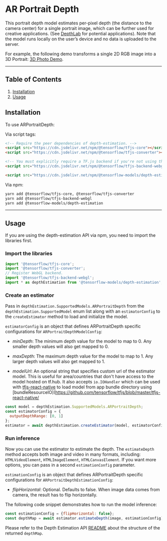 # AR Portrait Depth

This portrait depth model estimates per-pixel depth (the distance to the camera center) for a single portrait image, which can be further used for creative applications. (See [DepthLab](https://augmentedperception.github.io/depthlab/) for potential applications). Note that the model runs locally on the user’s device and no data is uploaded to the server.

For example, the following demo transforms a single 2D RGB image into a 3D Portrait: [3D Photo Demo](https://storage.googleapis.com/tfjs-models/demos/3dphoto).

--------------------------------------------------------------------------------

## Table of Contents

1.  [Installation](#installation)
2.  [Usage](#usage)

## Installation

To use ARPortraitDepth:

Via script tags:

```html
<!-- Require the peer dependencies of depth-estimation. -->
<script src="https://cdn.jsdelivr.net/npm/@tensorflow/tfjs-core"></script>
<script src="https://cdn.jsdelivr.net/npm/@tensorflow/tfjs-converter"></script>

<!-- You must explicitly require a TF.js backend if you're not using the TF.js union bundle. -->
<script src="https://cdn.jsdelivr.net/npm/@tensorflow/tfjs-backend-webgl"></script>

<script src="https://cdn.jsdelivr.net/npm/@tensorflow-models/depth-estimation"></script>
```

Via npm:
```sh
yarn add @tensorflow/tfjs-core, @tensorflow/tfjs-converter
yarn add @tensorflow/tfjs-backend-webgl
yarn add @tensorflow-models/depth-estimation
```

-----------------------------------------------------------------------
## Usage

If you are using the depth-estimation API via npm, you need to import the libraries first.

### Import the libraries

```javascript
import '@tensorflow/tfjs-core';
import '@tensorflow/tfjs-converter';
// Register WebGL backend.
import '@tensorflow/tfjs-backend-webgl';
import * as depthEstimation from '@tensorflow-models/depth-estimation';
```

### Create an estimator

Pass in `depthEstimation.SupportedModels.ARPortraitDepth` from the
`depthEstimation.SupportedModel` enum list along with an `estimatorConfig` to the
`createEstimator` method to load and initialize the model.

`estimatorConfig` is an object that defines ARPortraitDepth specific configurations for `ARPortraitDepthModelConfig`:

*   *minDepth*: The minimum depth value for the model to map to 0. Any smaller
depth values will also get mapped to 0.

*   *maxDepth*: The maximum depth value for the model to map to 1. Any larger
depth values will also get mapped to 1.

*   *modelUrl*: An optional string that specifies custom url of
the estimator model. This is useful for area/countries that don't have access to the model hosted on tf.hub. It also accepts `io.IOHandler` which can be used with
[tfjs-react-native](https://github.com/tensorflow/tfjs/tree/master/tfjs-react-native)
to load model from app bundle directory using
[bundleResourceIO](https://github.com/tensorflow/tfjs/blob/master/tfjs-react-native/

```javascript
const model = depthEstimation.SupportedModels.ARPortraitDepth;
const estimatorConfig = {
  outputDepthRange: [0, 1]
};
estimator = await depthEstimation.createEstimator(model, estimatorConfig);
```

### Run inference

Now you can use the estimator to estimate the depth. The `estimateDepth` method
accepts both image and video in many formats, including:
`HTMLVideoElement`, `HTMLImageElement`, `HTMLCanvasElement`. If you want more
options, you can pass in a second `estimationConfig` parameter.

`estimationConfig` is an object that defines ARPortraitDepth specific configurations for `ARPortraitDepthEstimationConfig`:

*   *flipHorizontal*: Optional. Defaults to false. When image data comes from camera, the result has to flip horizontally.

The following code snippet demonstrates how to run the model inference:

```javascript
const estimationConfig = {flipHorizontal: false};
const depthMap = await estimator.estimateDepth(image, estimationConfig);
```

Please refer to the Depth Estimation API
[README](https://github.com/tensorflow/tfjs-models/blob/master/depth-estimation/README.md#how-to-run-it)
about the structure of the returned `depthMap`.
